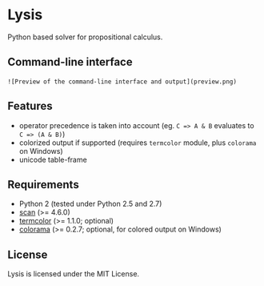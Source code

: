 # Lysis

Python based solver for propositional calculus.

## Command-line interface

    ![Preview of the command-line interface and output](preview.png)

## Features

- operator precedence is taken into account (eg. `C => A & B` evaluates to `C => (A & B)`)
- colorized output if supported (requires `termcolor` module, plus `colorama` on Windows)
- unicode table-frame

## Requirements

- Python 2 (tested under Python 2.5 and 2.7)
- [scan](https://github.com/NiklasRosenstein/scan) (>= 4.6.0)
- [termcolor](https://pypi.python.org/pypi/termcolor) (>= 1.1.0; optional)
- [colorama](https://pypi.python.org/pypi/colorama) (>= 0.2.7; optional, for colored output on Windows)

## License

Lysis is licensed under the MIT License.
